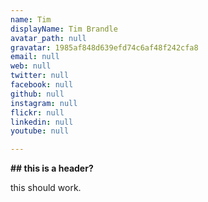 ```yaml
---
name: Tim
displayName: Tim Brandle
avatar_path: null
gravatar: 1985af848d639efd74c6af48f242cfa8
email: null
web: null
twitter: null
facebook: null
github: null
instagram: null
flickr: null
linkedin: null
youtube: null

---
```

<p><strong>## this is a header?</strong></p>
<p>this should work.</p>

